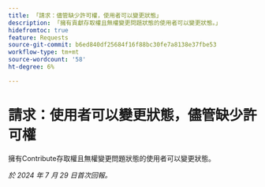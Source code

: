 ```yaml
---
title: 「請求：儘管缺少許可權，使用者可以變更狀態」
description: 「擁有貢獻存取權且無權變更問題狀態的使用者可以變更狀態。」
hidefromtoc: true
feature: Requests
source-git-commit: b6ed840df25684f16f88bc30fe7a8138e37fbe53
workflow-type: tm+mt
source-wordcount: '58'
ht-degree: 6%

---
```



# 請求：使用者可以變更狀態，儘管缺少許可權

擁有Contribute存取權且無權變更問題狀態的使用者可以變更狀態。

_於 2024 年 7 月 29 日首次回報。_

